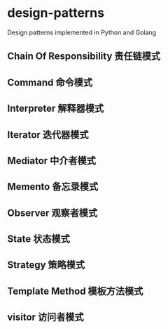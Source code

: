 # design-patterns
Design patterns implemented in Python and Golang

## Chain Of Responsibility 责任链模式
## Command 命令模式
## Interpreter 解释器模式
## Iterator 迭代器模式
## Mediator 中介者模式
## Memento 备忘录模式
## Observer 观察者模式
## State 状态模式
## Strategy 策略模式
## Template Method 模板方法模式
## visitor 访问者模式

